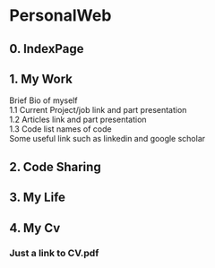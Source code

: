 # PersonalWeb

## 0. IndexPage

## 1. My Work
Brief Bio of myself <br>
1.1 Current Project/job link and part presentation <br>
1.2 Articles link and part presentation <br>
1.3 Code list names of code <br>
Some useful link such as linkedin and google scholar <br>
## 2. Code Sharing

## 3. My Life

## 4. My Cv
### Just a link to CV.pdf
